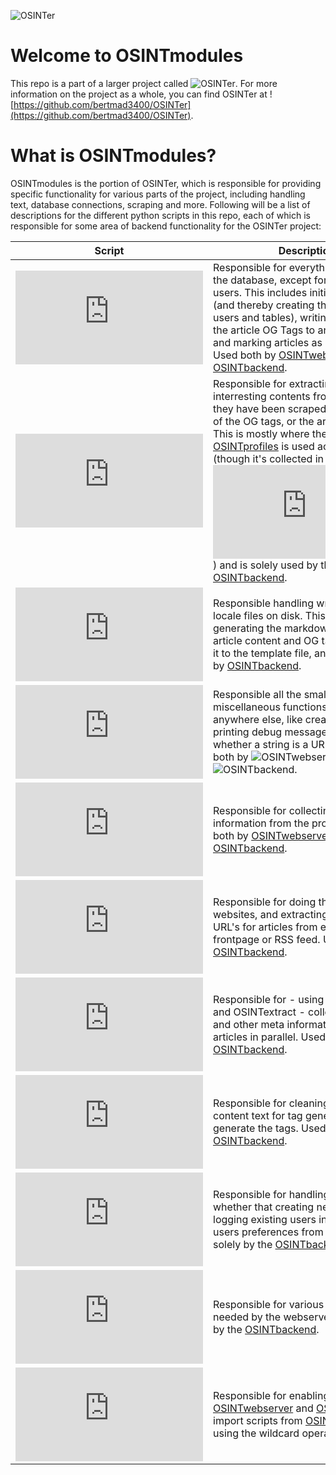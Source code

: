 ![OSINTer](https://raw.githubusercontent.com/bertmad3400/OSINTer/master/logo.png)
# Welcome to OSINTmodules
This repo is a part of a larger project called ![OSINTer](https://github.com/bertmad3400/OSINTer). For more information on the project as a whole, you can find OSINTer at ![https://github.com/bertmad3400/OSINTer](https://github.com/bertmad3400/OSINTer).

# What is OSINTmodules?
OSINTmodules is the portion of OSINTer, which is responsible for providing specific functionality for various parts of the project, including handling text, database connections, scraping and more. Following will be a list of descriptions for the different python scripts in this repo, each of which is responsible for some area of backend functionality for the OSINTer project:

| Script | Description |
| --- | --- |
| ![OSINTdatabase](https://github.com/bertmad3400/OSINTmodules/blob/master/OSINTdatabase.py) | Responsible for everything regarding the database, except for handling users. This includes initiating the DB (and thereby creating the relevant users and tables), writing and reading the article OG Tags to and from the DB and marking articles as saved for user. Used both by [OSINTwebserver](https://github.com/bertmad3400/OSINTwebserver) and [OSINTbackend](https://github.com/bertmad3400/OSINTbackend). |
| ![OSINTextract](https://github.com/bertmad3400/OSINTmodules/blob/master/OSINTextract.py) | Responsible for extracting the interresting contents from articles after they have been scraped, either in form of the OG tags, or the article content. This is mostly where the data from [OSINTprofiles](https://github.com/bertmad3400/OSINTprofiles) is used actually used (though it's collected in ![OSINTprofiles.py](https://github.com/bertmad3400/OSINTmodules/blob/master/OSINTprofiles.py)) and is solely used by the [OSINTbackend](https://github.com/bertmad3400/OSINTbackend). |
| ![OSINTfiles](https://github.com/bertmad3400/OSINTmodules/blob/master/OSINTfiles.py) | Responsible handling writing articles to locale files on disk. This means generating the markdown file based on article content and OG tags, and writing it to the template file, and is solely used by [OSINTbackend](https://github.com/bertmad3400/OSINTbackend). |
| ![OSINTmisc](https://github.com/bertmad3400/OSINTmodules/blob/master/OSINTmisc.py) | Responsible all the small, miscellaneous functions that didn't fit anywhere else, like creating folders, printing debug messages or verifying whether a string is a URL or not. Used both by ![OSINTwebserver](https://github.com/bertmad3400/OSINTwebserver) and ![OSINTbackend](https://github.com/bertmad3400/OSINTbackend). |
| ![OSINTprofiles](https://github.com/bertmad3400/OSINTmodules/blob/master/OSINTprofiles.py) | Responsible for collecting the relevant information from the profiles. Used both by [OSINTwebserver](https://github.com/bertmad3400/OSINTwebserver) and [OSINTbackend](https://github.com/bertmad3400/OSINTbackend). |
| ![OSINTscraping](https://github.com/bertmad3400/OSINTmodules/blob/master/OSINTscraping.py) | Responsible for doing the scraping of websites, and extracting the list of URL's for articles from either the frontpage or RSS feed. Used soleley by [OSINTbackend](https://github.com/bertmad3400/OSINTbackend). |
| ![OSINTtags](https://github.com/bertmad3400/OSINTmodules/blob/master/OSINTtags.py) | Responsible for - using OSINTscraping and OSINTextract - collect OG tags and other meta information from articles in parallel. Used soleley by [OSINTbackend](https://github.com/bertmad3400/OSINTbackend). |
| ![OSINTtext](https://github.com/bertmad3400/OSINTmodules/blob/master/OSINTtext.py) | Responsible for cleaning the article content text for tag generation and generate the tags. Used soleley by [OSINTbackend](https://github.com/bertmad3400/OSINTbackend). |
| ![OSINTuser](https://github.com/bertmad3400/OSINTmodules/blob/testing/OSINTuser.py) | Responsible for handling the users, whether that creating new users, logging existing users in or gathering a users preferences from the DB. Used solely by the [OSINTbackend](https://github.com/bertmad3400/OSINTbackend). |
| ![OSINTwebserver](https://github.com/bertmad3400/OSINTmodules/blob/testing/OSINTwebserver.py) | Responsible for various function needed by the webserver. Used solely by the [OSINTbackend](https://github.com/bertmad3400/OSINTbackend). |
| ![\_\_init\_\_.py](https://github.com/bertmad3400/OSINTmodules/blob/testing/__init__.py) | Responsible for enabling [OSINTwebserver](https://github.com/bertmad3400/OSINTwebserver) and [OSINTbackend](https://github.com/bertmad3400/OSINTbackend) to import scripts from [OSINTmodules](https://github.com/bertmad3400/OSINTmodules) using the wildcard operator (\*)|
